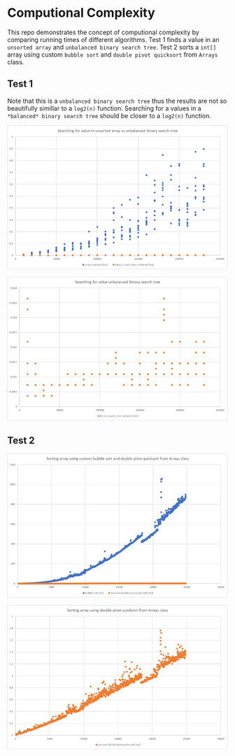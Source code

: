 # Computional Complexity

This repo demonstrates the concept of computional complexity by comparing running times of different algorithms.
Test 1 finds a value in an `unsorted array` and `unbalanced binary search tree`.
Test 2 sorts a `int[]` array using custom `bubble sort` and `double pivot quicksort` from `Arrays` class.

## Test 1

Note that this is a `unbalanced binary search tree` thus the results are not so beautifully simillar to a `log2(n)` function. Searching for a values in a `*balanced* binary search tree` should be closer to a `log2(n)` function.

![Chart - array vs bst](https://github.com/inwenis/sda.javawwa13.prog1.day5.complexity/blob/master/array_vs_bst.png)

![Chart - bst only](https://github.com/inwenis/sda.javawwa13.prog1.day5.complexity/blob/master/bst_only.png)

## Test 2

![Chart - bubble vs quicksort](https://github.com/inwenis/sda.javawwa13.prog1.day5.complexity/blob/master/bubble_vs_quicksort.png)

![Chart - quicksort only](https://github.com/inwenis/sda.javawwa13.prog1.day5.complexity/blob/master/quicksort_only.png)

